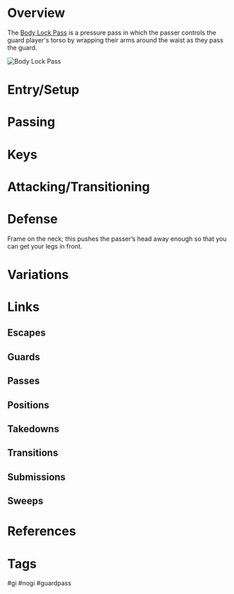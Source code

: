 # Overview
The <u>Body Lock Pass</u> is a pressure pass in which the passer controls the guard player's torso by wrapping their arms around the waist as they pass the guard.

![Body Lock Pass](https://www.bjjee.com/wp-content/uploads/2021/09/bodylock-pass-1.jpg)
# Entry/Setup
# Passing
# Keys
# Attacking/Transitioning
# Defense
Frame on the neck; this pushes the passer’s head away enough so that you can get your legs in front.
# Variations
# Links
## Escapes
## Guards
## Passes
## Positions
## Takedowns
## Transitions
## Submissions
## Sweeps
# References
# Tags
#gi #nogi #guardpass 